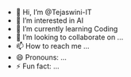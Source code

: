 - 👋 Hi, I’m @Tejaswini-IT
- 👀 I’m interested in AI
- 🌱 I’m currently learning Coding
- 💞️ I’m looking to collaborate on ...
- 📫 How to reach me ...
- 😄 Pronouns: ...
- ⚡ Fun fact: ...

<!---
Tejaswini-IT/Tejaswini-IT is a ✨ special ✨ repository because its `README.md` (this file) appears on your GitHub profile.
You can click the Preview link to take a look at your changes.
--->

